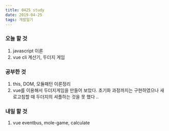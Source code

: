 ```yaml
---
title: 0425 study
date: 2019-04-25
tags: 개발일기
---
```


### 오늘 할 것

1. javascript 이론
2. vue cli 계산기, 두더지 게임

### 공부한 것

1. this, DOM, 모듈패턴 이론정리
2. vue를 이용해서 두더지게임을 만들어 보았다. 초기화 과정까지는 구현하였으나 새로고침할 때 두더지의 셔플하는 것을 못 했다 ..

### 내일 할 것

1. vue eventbus, mole-game, calculate
